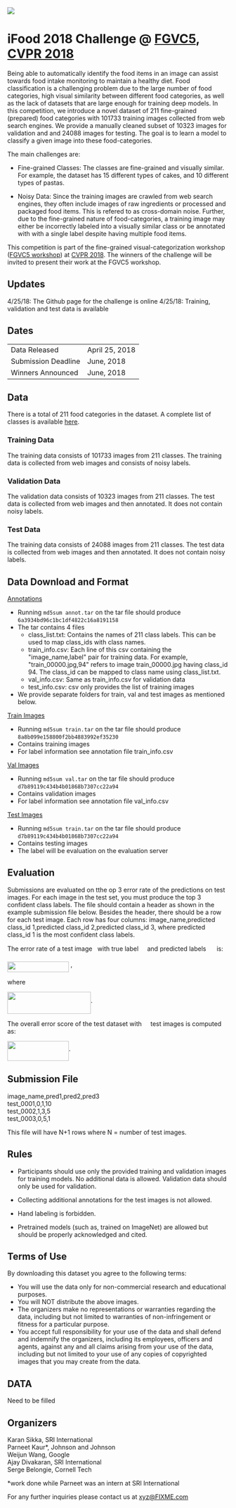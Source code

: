 <img src="https://rawgit.com/karansikka1/Foodx/master/assets/banner.png?invert_in_darkmode" align=middle/> 

# iFood 2018 Challenge @ [FGVC5](https://sites.google.com/view/fgvc5/home), [CVPR 2018](http://cvpr2018.thecvf.com/)
Being able to automatically identify the food items in an image can assist towards food intake monitoring to maintain a healthy diet. Food classification is a challenging problem due to the large number of food categories, high visual similarity between different food categories, as well as the lack of datasets that are large enough for training deep models. In this competition, we introduce a novel dataset of 211 fine-grained (prepared) food categories with 101733 training images collected from web search engines. We provide a manually cleaned subset of 10323 images for validation and and 24088 images for testing. The goal is to learn a model to classify a given image into these food-categories. 

The main challenges are:

* Fine-grained Classes: The classes are fine-grained and visually similar. For example, the dataset has 15 different types of cakes, and 10 different types of pastas.

* Noisy Data: Since the training images are crawled from web search engines, they often include images of raw ingredients or processed and packaged food items. This is refered to as cross-domain noise. Further, due to the fine-grained nature of food-categories, a training image may either be incorrectly labeled into a visually similar class or be annotated with with a single label despite having multiple food items. 

This competition is part of the fine-grained visual-categorization workshop ([FGVC5 workshop](https://sites.google.com/view/fgvc5/home)) at [CVPR 2018](http://cvpr2018.thecvf.com/). The winners of the challenge will be invited to present their work at the FGVC5 workshop.

## Updates
4/25/18: The Github page for the challenge is online
4/25/18: Training, validation and test data is available

## Dates
|||
|------|---------------|
Data Released|April 25, 2018|
Submission Deadline|June, 2018|
Winners Announced|June, 2018|

## Data
There is a total of 211 food categories in the dataset. A complete list of classes is available [here](https://rawgit.com/karansikka1/Foodx/master/class_list.txt).


### Training Data
The training data consists of 101733 images from 211 classes. The training data is collected from web images and consists of noisy labels.

### Validation Data
The validation data consists of 10323 images from 211 classes. The test data is collected from web images and then annotated. It does not contain noisy labels.

### Test Data
The training data consists of 24088 images from 211 classes. The test data is collected from web images and then annotated. It does not contain noisy labels.

## Data Download and Format
[Annotations](abc.jpg)
* Running `md5sum annot.tar` on the tar file should produce `6a3934bd96c1bc1df4822c16a8191158`
* The tar contains 4 files
     * class_list.txt: Contains the names of 211 class labels. This can be used to map class_ids with class names.
     * train_info.csv: Each line of this csv containing the "image_name,label" pair for training data. For example, "train_00000.jpg,94" refers to image train_00000.jpg having class_id 94. The class_id can be mapped to class name using class_list.txt. 
     * val_info.csv: Same as train_info.csv for validation data
     * test_info.csv: csv only provides the list of training images
 * We provide separate folders for train, val and test images as mentioned below.

[Train Images](abc.jpg)
* Running `md5sum train.tar` on the tar file should produce `8a8b099e158800f2bb4883992ef35230`
* Contains training images
* For label information see annotation file train_info.csv 

[Val Images](abc.jpg)
* Running `md5sum val.tar` on the tar file should produce `d7b89119c434b4b01868b7307cc22a94`
* Contains validation images
* For label information see annotation file val_info.csv 

[Test Images](abc.jpg)
* Running `md5sum train.tar` on the tar file should produce `d7b89119c434b4b01868b7307cc22a94`
* Contains testing images
* The label will be evaluation on the evaluation server

## Evaluation
Submissions are evaluated on tthe op 3 error rate of the predictions on test images. For each image in the test set, you must produce the top 3 confident class labels. The file should contain a header as shown in the example submission file below. Besides the header, there should be a row for each test image. Each row has four columns: image_name,predicted class_id 1,predicted class_id 2,predicted class_id 3, where predicted class_id 1 is the most confident class labels. 

The error rate of a test image <img src="https://rawgit.com/karansikka1/Foodx/master/assets/i.png?invert_in_darkmode" width=4pt height=15pt/> with true label <img src="https://rawgit.com/karansikka1/Foodx/master/assets/g_i.png?invert_in_darkmode" align=middle width=12pt height=16pt/> and predicted labels <img src="https://rawgit.com/karansikka1/Foodx/master/assets/p_ik.png?invert_in_darkmode" align=middle  width=16pt height=14pt/>  is:

<img src="https://rawgit.com/karansikka1/Foodx/master/assets/eq_1.png?invert_in_darkmode" align=middle width=140pt height=24pt/> , 

where 

<img src="https://rawgit.com/karansikka1/Foodx/master/assets/eq_2.png?invert_in_darkmode" align=middle width=190pt height=50pt/>.
 
The overall error score of the test dataset with <img src="https://rawgit.com/karansikka1/Foodx/master/assets/N.png?invert_in_darkmode" width=12pt height=14/> test images is computed as:

 <img src="https://rawgit.com/karansikka1/Foodx/master/assets/eq_3.png?invert_in_darkmode" align=middle width=140pt height=45pt/>.


## Submission File
image_name,pred1,pred2,pred3 </br>
test_0001,0,1,10 </br>
test_0002,1,3,5 </br>
test_0003,0,5,1 </br>

This file will have N+1 rows where N = number of test images.

## Rules

* Participants should use only the provided training and validation images for training models. No additional data is allowed. Validation data should only be used for validation.

* Collecting additional annotations for the test images is not allowed.

* Hand labeling is forbidden.

* Pretrained models (such as, trained on ImageNet) are allowed but should be properly acknowledged and cited.
 

## Terms of Use
By downloading this dataset you agree to the following terms:

* You will use the data only for non-commercial research and educational purposes.
* You will NOT distribute the above images.
* The organizers make no representations or warranties regarding the data, including but not limited to warranties of non-infringement or fitness for a particular purpose.
* You accept full responsibility for your use of the data and shall defend and indemnify the  organizers, including its employees, officers and agents, against any and all claims arising from your use of the data, including but not limited to your use of any copies of copyrighted images that you may create from the data.

## DATA
Need to be filled

## Organizers
Karan Sikka, SRI International </br>
Parneet Kaur\*, Johnson and Johnson </br>
Weijun Wang, Google </br>
Ajay Divakaran, SRI International </br>
Serge Belongie, Cornell Tech </br>

\*work done while Parneet was an intern at SRI International

For any further inquiries please contact us at xyz@FIXME.com

